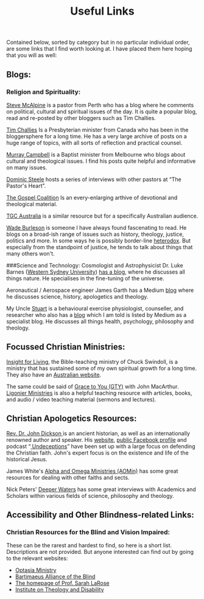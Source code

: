 ﻿---
layout: page
title: Useful Links
permalink: /links/
---

Contained below, sorted by category but in no particular individual order, are some links that I find worth looking at.  I have placed them here hoping that you will as well:

## Blogs:

### Religion and Spirituality:
[Steve McAlpine](https://stephenmcalpine.com/) is a pastor from Perth who has a blog where he comments on political, cultural and spiritual issues of the day.  It is quite a popular blog, read and re-posted by other bloggers such as Tim Challies.

[Tim Challies](https://www.challies.com/) Is a Presbyterian minister from Canada who has been in the bloggersphere for a long time.  He has a very large archive of posts on a huge range of topics, with all sorts of reflection and practical counsel.

[Murray Campbell](https://murraycampbell.net/) is a Baptist minister from Melbourne who blogs about cultural and theological issues.  I find his posts quite helpful and informative on many issues.

[Dominic Steele](https://www.thepastorsheart.net/) hosts a series of interviews with other pastors at &ldquo;The Pastor's Heart&rdquo;.

[The Gospel Coalition](https://www.thegospelcoalition.org/) Is an every-enlarging arthive of devotional and theological material.

[TGC Australia](https://au.thegospelcoalition.org/) is a similar resource but for a specifically Australian audience.

[Wade Burleson](https://www.wadeburleson.org/) is someone I have always found fascenating to read.  He blogs on a broad-ish range of issues such as history, theology, justice, politics and more.  In some ways he is possibly border-line [heterodox](https://www.merriam-webster.com/dictionary/heterodox).  But especially from the standpoint of justice, he tends to talk about things that many others won't.

###Science and Technology:
Cosmologist and Astrophysicist Dr. Luke Barnes ([Western Sydney University](https://www.westernsydney.edu.au/staff_profiles/uws_profiles/doctor_luke_barnes)) [has a blog](https://letterstonature.wordpress.com/), where he discusses all things nature.  He specialises in the fine-tuning of the universe.

Aeronautical / Aerospace engineer James Garth has a Medium [blog](https://medium.com/@jgarth22) where he discusses science, history, apologetics and theology.

My Uncle [Stuart](https://stuartmcdonald.com.au/page6.html) is a behavioural exercise physiologist, counseller, and researcher who also has a [blog](https://medium.com/@stuartmcdonald_60154) which I am told is listed by Medium as a specialist blog.  He discusses all things health, psychology, philosophy and theology.

## Focussed Christian Ministries:
[Insight for Living](https://insight.org/), the Bible-teaching ministry of Chuck Swindoll, is a ministry that has sustained some of my own spiritual growth for a long time.  They also have an [Australian website](https://www.ifl.org.au/).

The same could be said of [Grace to You (GTY)](https://www.gty.org/) with John MacArthur.
[Ligonier Ministries](https://www.ligonier.org/) is also a helpful teaching resource with articles, books, and audio / video teaching material (sermons and lectures).

## Christian Apologetics Resources:
[Rev. Dr. John Dickson ](http://www.johndickson.org/bio) is an ancient historian, as well as an internationally renowned author and speaker.  His [website](www.johndickson.org), [public Facebook profile](https://www.facebook.com/john.dickson.9406417) and podcast &ldquo;<a href = "https://undeceptions.com/"> Undeceptions</a>&rdquo; have been set up with a large focus on defending the Christian faith.  John's expert focus is on the existence and life of the historical Jesus.

James White's [Alpha and Omega Ministries (AOMin)](https://www.aomin.org/) has some great resources for dealing with other faiths and sects.

Nick Peters' [Deeper Waters](https://www.deeperwatersapologetics.com/) has some great interviews with Academics and Scholars within various fields of science, philosophy and theology.

## Accessibility and Other Blindness-related Links:
### Christian Resources for the Blind and Vision Impaired:
These can be the rarest and hardest to find, so here is a short list.  Descriptions are not provided.  But anyone interested can find out by going to the relevant websites:
* [Optasia Ministry](http://optasiaministry.org/)
* [Bartimaeus Alliance of the Blind](http://bartimaeus.us/)
* [The homepage of Prof. Sarah LaRose](http://www.sarahblakelarose.com/)
* [Institute on Theology and Disability](https://faithanddisability.org/)